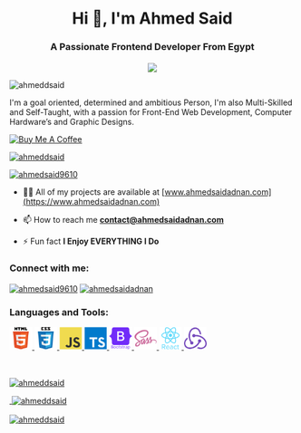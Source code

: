 <h1 align="center">Hi 👋, I'm Ahmed Said</h1>
<h3 align="center">A Passionate Frontend Developer From Egypt</h3>

<p align="center">
  <img align="center" src="https://cdn.discordapp.com/attachments/1166847301457821699/1223809310006579231/Ahmed_Said_1280_x_640_px.gif?ex=661b343c&is=6608bf3c&hm=10c80d948d064b7186d82f00db0e5f4df36d5fc16cd6ea60a807e88b8b08085b&" />
</p>

<p align="left"> <img src="https://komarev.com/ghpvc/?username=ahmeddsaid&label=Profile%20views&color=0e75b6&style=flat" alt="ahmeddsaid" /> </p>

<p>I'm a goal oriented, determined and ambitious Person, I'm also Multi-Skilled and Self-Taught, with a passion for Front-End Web Development, Computer Hardware’s and Graphic Designs.</p>

<a href="https://www.buymeacoffee.com/ahmedsaid" target="_blank"><img src="https://cdn.buymeacoffee.com/buttons/default-orange.png" alt="Buy Me A Coffee" height="41" width="174"></a>

<p align="left"> <a href="https://github.com/ryo-ma/github-profile-trophy"><img src="https://github-profile-trophy.vercel.app/?username=ahmeddsaid&theme=radical&margin-h=20&margin-w=20&column=4" alt="ahmeddsaid" /></a> </p>

<p align="left"> <a href="https://twitter.com/ahmedsaid9610" target="blank"><img src="https://img.shields.io/twitter/follow/ahmedsaid9610?logo=twitter&style=for-the-badge" alt="ahmedsaid9610" /></a> </p>

- 👨‍💻 All of my projects are available at [www.ahmedsaidadnan.com](https://www.ahmedsaidadnan.com)

- 📫 How to reach me **contact@ahmedsaidadnan.com**

- ⚡ Fun fact **I Enjoy EVERYTHING I Do**

<h3 align="left">Connect with me:</h3>
<p align="left">
<a href="https://twitter.com/ahmedsaid9610" target="blank"><img align="center" src="https://raw.githubusercontent.com/rahuldkjain/github-profile-readme-generator/master/src/images/icons/Social/twitter.svg" alt="ahmedsaid9610" height="30" width="40" /></a>
<a href="https://linkedin.com/in/ahmedsaidadnan" target="blank"><img align="center" src="https://raw.githubusercontent.com/rahuldkjain/github-profile-readme-generator/master/src/images/icons/Social/linked-in-alt.svg" alt="ahmedsaidadnan" height="30" width="40" /></a>
</p>

<h3 align="left">Languages and Tools:</h3>
<p align="left">  <a href="https://www.w3.org/html/" target="_blank" rel="noreferrer"> <img src="https://raw.githubusercontent.com/devicons/devicon/master/icons/html5/html5-original-wordmark.svg" alt="html5" width="40" height="40"/> </a>   <a href="https://www.w3schools.com/css/" target="_blank" rel="noreferrer"> <img src="https://raw.githubusercontent.com/devicons/devicon/master/icons/css3/css3-original-wordmark.svg" alt="css3" width="40" height="40"/> </a>   <a href="https://developer.mozilla.org/en-US/docs/Web/JavaScript" target="_blank" rel="noreferrer"> <img src="https://raw.githubusercontent.com/devicons/devicon/master/icons/javascript/javascript-original.svg" alt="javascript" width="40" height="40"/> </a>   <a href="https://www.typescriptlang.org/" target="_blank" rel="noreferrer"> <img src="https://raw.githubusercontent.com/devicons/devicon/master/icons/typescript/typescript-original.svg" alt="typescript" width="40" height="40"/> </a>   <a href="https://getbootstrap.com" target="_blank" rel="noreferrer"> <img src="https://raw.githubusercontent.com/devicons/devicon/master/icons/bootstrap/bootstrap-plain-wordmark.svg" alt="bootstrap" width="40" height="40"/> </a> <a href="https://sass-lang.com" target="_blank" rel="noreferrer"> <img src="https://raw.githubusercontent.com/devicons/devicon/master/icons/sass/sass-original.svg" alt="sass" width="40" height="40"/> </a>   <a href="https://reactjs.org/" target="_blank" rel="noreferrer"> <img src="https://raw.githubusercontent.com/devicons/devicon/master/icons/react/react-original-wordmark.svg" alt="react" width="40" height="40"/> </a>   <a href="https://redux.js.org" target="_blank" rel="noreferrer"> <img src="https://raw.githubusercontent.com/devicons/devicon/master/icons/redux/redux-original.svg" alt="redux" width="40" height="40"/>  </p>
<br>

<p><img align="center" src="https://github-readme-stats.vercel.app/api/top-langs?username=ahmeddsaid&show_icons=true&locale=en&layout=donut&theme=radical" alt="ahmeddsaid" /></p>

<p>&nbsp;<img align="center" src="https://github-readme-stats.vercel.app/api?username=ahmeddsaid&show_icons=true&locale=en&theme=radical" alt="ahmeddsaid" /></p>

<p><img align="center" src="https://github-readme-streak-stats.herokuapp.com/?user=ahmeddsaid&theme=radical" alt="ahmeddsaid" /></p>
